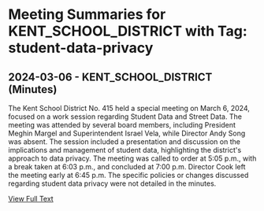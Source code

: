 # Meeting Summaries for KENT_SCHOOL_DISTRICT with Tag: student-data-privacy

## 2024-03-06 - KENT_SCHOOL_DISTRICT (Minutes)

The Kent School District No. 415 held a special meeting on March 6, 2024, focused on a work session regarding Student Data and Street Data. The meeting was attended by several board members, including President Meghin Margel and Superintendent Israel Vela, while Director Andy Song was absent. The session included a presentation and discussion on the implications and management of student data, highlighting the district's approach to data privacy. The meeting was called to order at 5:05 p.m., with a break taken at 6:03 p.m., and concluded at 7:00 p.m. Director Cook left the meeting early at 6:45 p.m. The specific policies or changes discussed regarding student data privacy were not detailed in the minutes.

[View Full Text](https://raw.githubusercontent.com/VoronoiPerspectives/WashingtonStateSchoolBoardExplorer/refs/heads/main/data/countries/usa/states/wa/counties/king/school_boards/kent_school_district/2024/2024-03-06-boardspecialmeetingworksession-minutes.txt)

